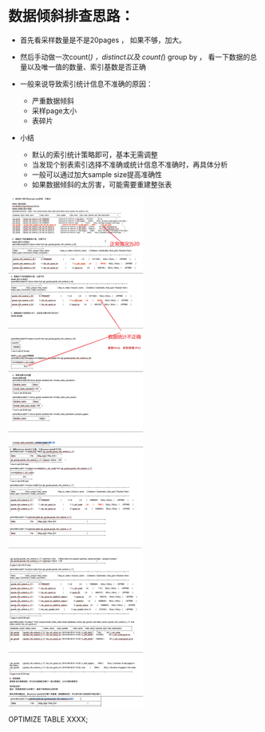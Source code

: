 # 数据倾斜排查思路：

- 首先看采样数量是不是20pages ， 如果不够，加大。
- 然后手动做一次count(*) ，distinct以及 count(*) group by ， 看一下数据的总量以及唯一值的数量、索引基数是否正确

 

- 一般来说导致索引统计信息不准确的原因：

  - 严重数据倾斜
  - 采样page太小
  - 表碎片

- 小结

  - 默认的索引统计策略即可，基本无需调整
  - 当发现个别表索引选择不准确或统计信息不准确时，再具体分析
  - 一般可以通过加大sample size提高准确性
  - 如果数据倾斜的太厉害，可能需要重建整张表

 

 

![ ](.pics/wrong_statistics.png)

 

OPTIMIZE TABLE XXXX;